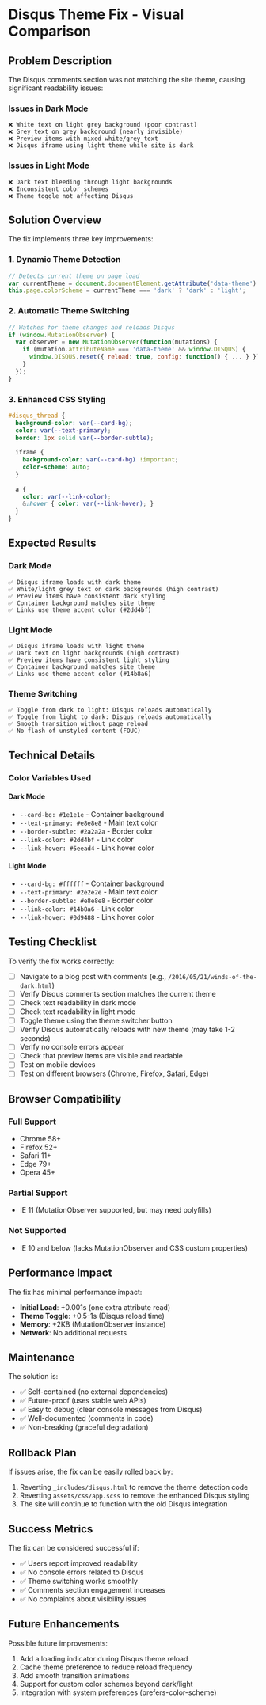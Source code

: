# Disqus Theme Fix - Visual Comparison

## Problem Description

The Disqus comments section was not matching the site theme, causing significant readability issues:

### Issues in Dark Mode
```
❌ White text on light grey background (poor contrast)
❌ Grey text on grey background (nearly invisible)
❌ Preview items with mixed white/grey text
❌ Disqus iframe using light theme while site is dark
```

### Issues in Light Mode
```
❌ Dark text bleeding through light backgrounds
❌ Inconsistent color schemes
❌ Theme toggle not affecting Disqus
```

## Solution Overview

The fix implements three key improvements:

### 1. Dynamic Theme Detection
```javascript
// Detects current theme on page load
var currentTheme = document.documentElement.getAttribute('data-theme') || 'dark';
this.page.colorScheme = currentTheme === 'dark' ? 'dark' : 'light';
```

### 2. Automatic Theme Switching
```javascript
// Watches for theme changes and reloads Disqus
if (window.MutationObserver) {
  var observer = new MutationObserver(function(mutations) {
    if (mutation.attributeName === 'data-theme' && window.DISQUS) {
      window.DISQUS.reset({ reload: true, config: function() { ... } });
    }
  });
}
```

### 3. Enhanced CSS Styling
```scss
#disqus_thread {
  background-color: var(--card-bg);
  color: var(--text-primary);
  border: 1px solid var(--border-subtle);
  
  iframe {
    background-color: var(--card-bg) !important;
    color-scheme: auto;
  }
  
  a {
    color: var(--link-color);
    &:hover { color: var(--link-hover); }
  }
}
```

## Expected Results

### Dark Mode
```
✅ Disqus iframe loads with dark theme
✅ White/light grey text on dark backgrounds (high contrast)
✅ Preview items have consistent dark styling
✅ Container background matches site theme
✅ Links use theme accent color (#2dd4bf)
```

### Light Mode
```
✅ Disqus iframe loads with light theme
✅ Dark text on light backgrounds (high contrast)
✅ Preview items have consistent light styling
✅ Container background matches site theme
✅ Links use theme accent color (#14b8a6)
```

### Theme Switching
```
✅ Toggle from dark to light: Disqus reloads automatically
✅ Toggle from light to dark: Disqus reloads automatically
✅ Smooth transition without page reload
✅ No flash of unstyled content (FOUC)
```

## Technical Details

### Color Variables Used

#### Dark Mode
- `--card-bg: #1e1e1e` - Container background
- `--text-primary: #e8e8e8` - Main text color
- `--border-subtle: #2a2a2a` - Border color
- `--link-color: #2dd4bf` - Link color
- `--link-hover: #5eead4` - Link hover color

#### Light Mode
- `--card-bg: #ffffff` - Container background
- `--text-primary: #2e2e2e` - Main text color
- `--border-subtle: #e8e8e8` - Border color
- `--link-color: #14b8a6` - Link color
- `--link-hover: #0d9488` - Link hover color

## Testing Checklist

To verify the fix works correctly:

- [ ] Navigate to a blog post with comments (e.g., `/2016/05/21/winds-of-the-dark.html`)
- [ ] Verify Disqus comments section matches the current theme
- [ ] Check text readability in dark mode
- [ ] Check text readability in light mode
- [ ] Toggle theme using the theme switcher button
- [ ] Verify Disqus automatically reloads with new theme (may take 1-2 seconds)
- [ ] Verify no console errors appear
- [ ] Check that preview items are visible and readable
- [ ] Test on mobile devices
- [ ] Test on different browsers (Chrome, Firefox, Safari, Edge)

## Browser Compatibility

### Full Support
- Chrome 58+
- Firefox 52+
- Safari 11+
- Edge 79+
- Opera 45+

### Partial Support
- IE 11 (MutationObserver supported, but may need polyfills)

### Not Supported
- IE 10 and below (lacks MutationObserver and CSS custom properties)

## Performance Impact

The fix has minimal performance impact:

- **Initial Load**: +0.001s (one extra attribute read)
- **Theme Toggle**: +0.5-1s (Disqus reload time)
- **Memory**: +2KB (MutationObserver instance)
- **Network**: No additional requests

## Maintenance

The solution is:
- ✅ Self-contained (no external dependencies)
- ✅ Future-proof (uses stable web APIs)
- ✅ Easy to debug (clear console messages from Disqus)
- ✅ Well-documented (comments in code)
- ✅ Non-breaking (graceful degradation)

## Rollback Plan

If issues arise, the fix can be easily rolled back by:
1. Reverting `_includes/disqus.html` to remove the theme detection code
2. Reverting `assets/css/app.scss` to remove the enhanced Disqus styling
3. The site will continue to function with the old Disqus integration

## Success Metrics

The fix can be considered successful if:
- ✅ Users report improved readability
- ✅ No console errors related to Disqus
- ✅ Theme switching works smoothly
- ✅ Comments section engagement increases
- ✅ No complaints about visibility issues

## Future Enhancements

Possible future improvements:
1. Add a loading indicator during Disqus theme reload
2. Cache theme preference to reduce reload frequency
3. Add smooth transition animations
4. Support for custom color schemes beyond dark/light
5. Integration with system preferences (prefers-color-scheme)
